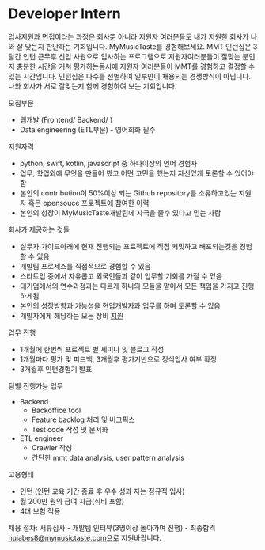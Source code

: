 # Developer Intern

입사지원과 면접이라는 과정은 회사뿐 아니라 지원자 여러분들도 내가 지원한 회사가 나와 잘 맞는지 판단하는 기회입니다.
MyMusicTaste를 경험해보세요.
MMT 인턴십은 3달간 인턴 근무후 신입 사원으로 입사하는 프로그램으로 지원자여러분들이 잘맞는 분인지 충분한 시간을 거쳐 평가하는동시에 지원자 여러분들이 MMT를 경험하고 결정할 수 있는 시간입니다. 
인턴십은 다수를 선별하여 일부만이 채용되는 경쟁방식이 아닙니다. 나와 회사가 서로 잘맞는지 함께 경험하여 보는 기회입니다.

모집부문 
- 웹개발 (Frontend/ Backend/ )
- Data engineering (ETL부문) - 영어회화 필수

지원자격
- python, swift, kotlin, javascript 중 하나이상의 언어 경험자
- 업무, 학업외에 무엇을 만들어 봤고 어떤 고민을 했는지 자신있게 토론할 수 있어야함
- 본인의 contribution이 50%이상 되는 Github repository를 소유하고있는 지원자 혹은 opensouce 프로젝트에 참여한 이력
- 본인의 성장이 MyMusicTaste개발팀에 자극을 줄수 있다고 믿는 사람

회사가 제공하는 것들
- 실무자 가이드아래에 현재 진행되는 프로젝트에 직접 커밋하고 배포되는것을 경험할 수 있음
- 개발팀 프로세스를 직접적으로 경험할 수 있음
- 스타트업 중에서 자유롭고 외국인들과 같이 업무할 기회를 가질 수 있음
- 대기업에서의 연수과정과는 다르게 하나의 모듈을 맡아서 모든 책임을 가지고 진행하게됨
- 본인의 성장방향과 가능성을 현업개발자과 업무를 하며 토론할 수 있음
- 개발자에게 해당하는 모든 장비 [지원](https://github.com/MyMusicTaste/recruit#개발-직군-기본-장비)

업무 진행
- 1개월에 한번씩 프로젝트 별 세미나 및 블로그 작성
- 1개월마다 평가 및 피드백, 3개월후 평가기반으로 정식입사 여부 확정
- 3개월후 인턴경험기 발표

팀별 진행가능 업무 
* Backend
  - Backoffice tool 
  - Feature backlog 처리 및 버그픽스
  - Test code 작성 및 문서화
* ETL engineer
  - Crawler 작성
  - 간단한 mmt data analysis, user pattern analysis

고용형태
- 인턴 (인턴 교육 기간 종료 후 우수 성과 자는 정규직 입사)
- 월 200만 원의 급여 지급(식비 포함) 
- 4대 보험 적용

채용 절차:
서류심사 - 개발팀 인터뷰(3명이상 돌아가며 진행) - 최종합격
nujabes8@mymusictaste.com으로 지원바랍니다.
